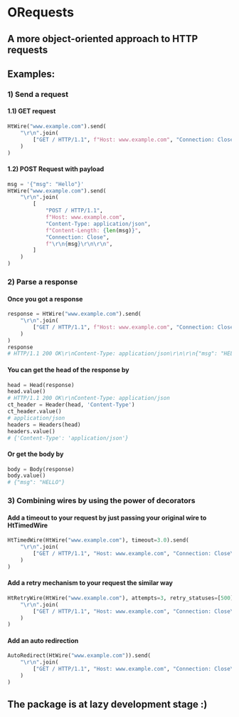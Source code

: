 # ORequests
## A more object-oriented approach to HTTP requests

## Examples:
### 1) Send a request
#### 1.1) GET request
```python
HtWire("www.example.com").send(
    "\r\n".join(
        ["GET / HTTP/1.1", f"Host: www.example.com", "Connection: Close\r\n\r\n"]
    )
)
```
#### 1.2) POST Request with payload
```python
msg = '{"msg": "Hello"}'
HtWire("www.example.com").send(
    "\r\n".join(
        [
            "POST / HTTP/1.1",
            f"Host: www.example.com",
            "Content-Type: application/json",
            f"Content-Length: {len(msg)}",
            "Connection: Close",
            f"\r\n{msg}\r\n\r\n",
        ]
    )
)
```
### 2) Parse a response
#### Once you got a response
```python
response = HtWire("www.example.com").send(
    "\r\n".join(
        ["GET / HTTP/1.1", f"Host: www.example.com", "Connection: Close\r\n\r\n"]
    )
)
response
# HTTP/1.1 200 OK\r\nContent-Type: application/json\r\n\r\n{"msg": "HELLO"}
```
#### You can get the head of the response by
```python
head = Head(response)
head.value()
# HTTP/1.1 200 OK\r\nContent-Type: application/json
ct_header = Header(head, 'Content-Type')
ct_header.value()
# application/json
headers = Headers(head)
headers.value()
# {'Content-Type': 'application/json'}
```
#### Or get the body by
```python
body = Body(response)
body.value()
# {"msg": "HELLO"}
```
### 3) Combining wires by using the power of decorators
#### Add a timeout to your request by just passing your original wire to HtTimedWire
```python
HtTimedWire(HtWire("www.example.com"), timeout=3.0).send(
    "\r\n".join(
        ["GET / HTTP/1.1", "Host: www.example.com", "Connection: Close\r\n\r\n"]
    )
)
```
#### Add a retry mechanism to your request the similar way
```python
HtRetryWire(HtWire("www.example.com"), attempts=3, retry_statuses=[500]).send(
    "\r\n".join(
        ["GET / HTTP/1.1", "Host: www.example.com", "Connection: Close\r\n\r\n"]
    )
)
```
#### Add an auto redirection
```python
AutoRedirect(HtWire("www.example.com")).send(
    "\r\n".join(
        ["GET / HTTP/1.1", "Host: www.example.com", "Connection: Close\r\n\r\n"]
    )
)
```

## The package is at lazy development stage :)